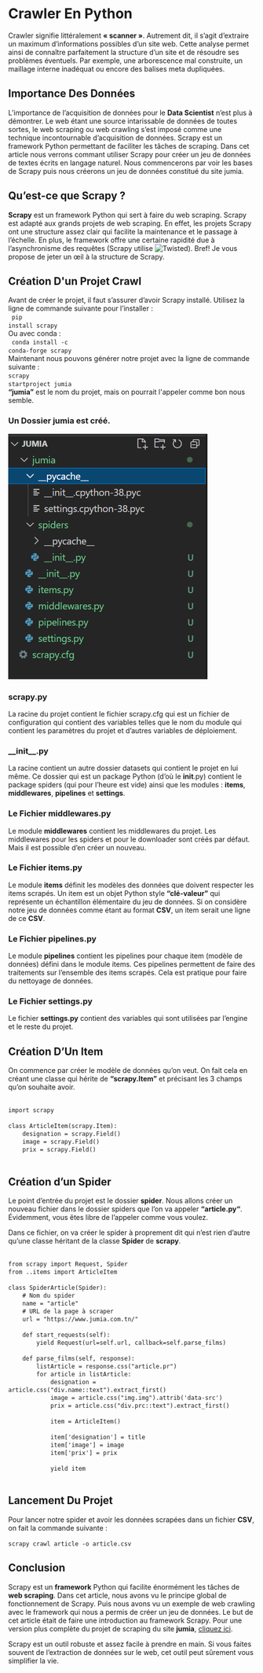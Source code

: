 # Crawler En Python
Crawler signifie littéralement **« scanner »**. Autrement dit, il s’agit d’extraire un maximum d’informations possibles d’un site web. Cette analyse permet ainsi de connaître parfaitement la structure d’un site et de résoudre ses problèmes éventuels. Par exemple, une arborescence mal construite, un maillage interne inadéquat ou encore des balises meta dupliquées.

## Importance Des Données
L’importance de l’acquisition de données pour le **Data Scientist** n’est plus à démontrer. Le web étant une source intarissable de données de toutes sortes, le web scraping ou web crawling s’est imposé comme une technique incontournable d’acquisition de données. Scrapy est un framework Python permettant de faciliter les tâches de scraping. Dans cet article nous verrons commant utiliser Scrapy pour créer un jeu de données de textes écrits en langage naturel. Nous commencerons par voir les bases de Scrapy puis nous créerons un jeu de données constitué du site jumia.
## Qu’est-ce que Scrapy ?
**Scrapy** est un framework Python qui sert à faire du web scraping. Scrapy est adapté aux grands projets de web scraping. En effet, les projets Scrapy ont une structure assez clair qui facilite la maintenance et le passage à l’échelle. En plus, le framework offre une certaine rapidité due à l’asynchronisme des requêtes (Scrapy utilise ![Twisted](https://twistedmatrix.com/trac/)). Bref! Je vous propose de jeter un œil à la structure de Scrapy.

## Création D'un Projet Crawl 
Avant de créer le projet, il faut s’assurer d’avoir Scrapy installé. Utilisez la ligne de commande suivante pour l’installer :<br>
<code>
pip install scrapy
</code><br>Ou avec conda :<br>
<code>
conda install -c conda-forge scrapy
</code><br>
Maintenant nous pouvons générer notre projet avec la ligne de commande suivante :<br>
<code>scrapy startproject jumia</code><br>
**“jumia”** est le nom du projet, mais on pourrait l'appeler comme bon nous semble.

### Un Dossier jumia est créé.
![arborescence](images/arborescence.png)

### scrapy.py
La racine du projet contient le fichier scrapy.cfg qui est un fichier de configuration qui contient des variables telles que le nom du module qui contient les paramètres du projet et d’autres variables de déploiement.
### &#95;&#95;init&#95;&#95;.py
La racine contient un autre dossier datasets qui contient le projet en lui même. Ce dossier qui est un package Python (d’où le __init__.py) contient le package spiders (qui pour l’heure est vide) ainsi que les modules : **items**, **middlewares**, **pipelines** et **settings**.

### Le Fichier middlewares.py 
Le module **middlewares** contient les middlewares du projet. Les middlewares pour les spiders et pour le downloader sont créés par défaut. Mais il est possible d’en créer un nouveau.

### Le Fichier items.py
Le module **items** définit les modèles des données que doivent respecter les items scrapés. Un item est un objet Python style **“clé-valeur”** qui représente un échantillon élémentaire du jeu de données. Si on considère notre jeu de données comme étant au format **CSV**, un item serait une ligne de ce **CSV**.

### Le Fichier pipelines.py
Le module **pipelines** contient les pipelines pour chaque item (modèle de données) défini dans le module items. Ces pipelines permettent de faire des traitements sur l’ensemble des items scrapés. Cela est pratique pour faire du nettoyage de données.

### Le Fichier settings.py
Le fichier **settings.py** contient des variables qui sont utilisées par l’engine et le reste du projet.

## Création D’Un Item
On commence par créer le modèle de données qu’on veut. On fait cela en créant une classe qui hérite de **“scrapy.Item”** et précisant les 3 champs qu’on souhaite avoir.

<pre>
<code>
import scrapy
 
class ArticleItem(scrapy.Item):
    designation = scrapy.Field()
    image = scrapy.Field() 
    prix = scrapy.Field()
</code>
</pre>

## Création d’un Spider
Le point d’entrée du projet est le dossier **spider**. Nous allons créer un nouveau fichier dans le dossier spiders que l’on va appeler **“article.py“**. Évidemment, vous êtes libre de l’appeler comme vous voulez.

Dans ce fichier, on va créer le spider à proprement dit qui n’est rien d’autre qu’une classe héritant de la classe **Spider** de **scrapy**.

<pre>
<code>
from scrapy import Request, Spider
from ..items import ArticleItem
 
class SpiderArticle(Spider):
    # Nom du spider
    name = "article"
    # URL de la page à scraper
    url = "https://www.jumia.com.tn/"
 
    def start_requests(self):
        yield Request(url=self.url, callback=self.parse_films)
 
    def parse_films(self, response):
        listArticle = response.css("article.pr")
        for article in listArticle:
            designation = article.css("div.name::text").extract_first()
            image = article.css("img.img").attrib('data-src')
            prix = article.css("div.prc::text").extract_first()

            item = ArticleItem()
 
            item['designation'] = title
            item['image'] = image
            item['prix'] = prix
 
            yield item
</code>
</pre>

## Lancement Du Projet
Pour lancer notre spider et avoir les données scrapées dans un fichier **CSV**, on fait la commande suivante :

<code>scrapy crawl article -o article.csv</code>

## Conclusion
Scrapy est un **framework** Python qui facilite énormément les tâches de **web scraping**. Dans cet article, nous avons vu le principe global de fonctionnement de Scrapy. Puis nous avons vu un exemple de web crawling avec le framework qui nous a permis de créer un jeu de données. Le but de cet article était de faire une introduction au framework Scrapy. Pour une version plus complète du projet de scraping du site **jumia**, [cliquez ici](https://github.com/camara94/crawlers).

Scrapy est un outil robuste et assez facile à prendre en main. Si vous faites souvent de l’extraction de données sur le web, cet outil peut sûrement vous simplifier la vie.


